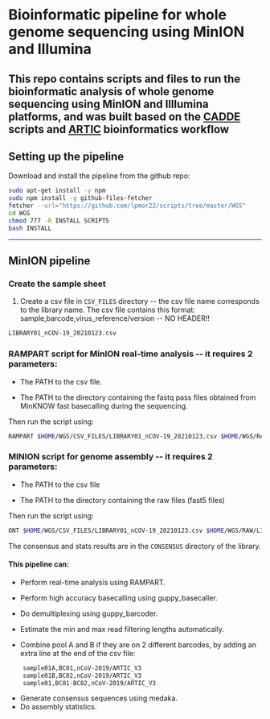 # Bioinformatic pipeline for whole genome sequencing using MinION and Illumina
This repo contains scripts and files to run the bioinformatic analysis of whole genome sequencing using MinION and Illlumina platforms, and was built based on the [CADDE](https://www.caddecentre.org/) scripts and [ARTIC](https://artic.network/) bioinformatics workflow
---

## Setting up the pipeline

Download and install the pipeline from the github repo:

```sh
sudo apt-get install -y npm
sudo npm install -g github-files-fetcher
fetcher --url="https://github.com/lpmor22/scripts/tree/master/WGS"
cd WGS
chmod 777 -R INSTALL SCRIPTS
bash INSTALL
```

---

## MinION pipeline

### Create the sample sheet

1. Create a csv file in ``CSV_FILES`` directory -- the csv file name corresponds to the library name.
The csv file contains this format: sample,barcode,virus_reference/version -- NO HEADER!!

```sh
LIBRARY01_nCOV-19_20210123.csv
```

### RAMPART script for MinION real-time analysis -- it requires 2 parameters:

- The PATH to the csv file.

- The PATH to the directory containing the fastq pass files obtained from MinKNOW fast basecalling during the sequencing.

Then run the script using:

```sh
RAMPART $HOME/WGS/CSV_FILES/LIBRARY01_nCOV-19_20210123.csv $HOME/WGS/RAW/LIBRARY01_nCOV-19_20210123/../fastq_pass
```

### MINION script for genome assembly -- it requires 2 parameters:

- The PATH to the csv file

- The PATH to the directory containing the raw files (fast5 files)

Then run the script using:

```sh
ONT $HOME/WGS/CSV_FILES/LIBRARY01_nCOV-19_20210123.csv $HOME/WGS/RAW/LIBRARY01_nCOV-19_20210123 
```

The consensus and stats results are in the ``CONSENSUS`` directory of the library.

#### This pipeline can:

- Perform real-time analysis using RAMPART.
- Perform high accuracy basecalling using guppy_basecaller.
- Do demultiplexing using guppy_barcoder.
- Estimate the min and max read filtering lengths automatically.

- Combine pool A and B if they are on 2 different barcodes, by adding an extra line at the end of the csv file:
```sh
	sample01A,BC01,nCoV-2019/ARTIC_V3
	sample01B,BC02,nCoV-2019/ARTIC_V3
	sample01,BC01-BC02,nCoV-2019/ARTIC_V3
```

- Generate consensus sequences using medaka.
- Do assembly statistics.